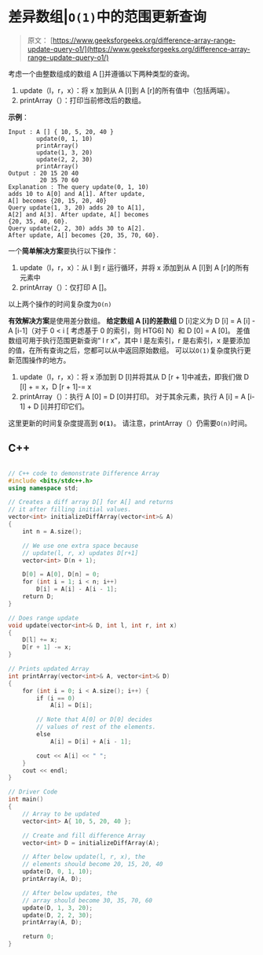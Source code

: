 # 差异数组|`O(1)`中的范围更新查询

> 原文： [https://www.geeksforgeeks.org/difference-array-range-update-query-o1/](https://www.geeksforgeeks.org/difference-array-range-update-query-o1/)

考虑一个由整数组成的数组 A []并遵循以下两种类型的查询。

1.  update（l，r，x）：将 x 加到从 A [l]到 A [r]的所有值中（包括两端）。
2.  printArray（）：打印当前修改后的数组。

**示例**：

```
Input : A [] { 10, 5, 20, 40 }
        update(0, 1, 10)
        printArray()
        update(1, 3, 20)
        update(2, 2, 30)
        printArray()
Output : 20 15 20 40
         20 35 70 60
Explanation : The query update(0, 1, 10) 
adds 10 to A[0] and A[1]. After update,
A[] becomes {20, 15, 20, 40}       
Query update(1, 3, 20) adds 20 to A[1],
A[2] and A[3]. After update, A[] becomes
{20, 35, 40, 60}.
Query update(2, 2, 30) adds 30 to A[2]. 
After update, A[] becomes {20, 35, 70, 60}.

```



一个**简单解决方案**要执行以下操作：

1.  update（l，r，x）：从 l 到 r 运行循环，并将 x 添加到从 A [l]到 A [r]的所有元素中
2.  printArray（）：仅打印 A []。

以上两个操作的时间复杂度为`O(n)`

**有效解决方案**是使用差分数组。
**给定数组 A [i]的差数组** D [i]定义为 D [i] = A [i] -A [i-1]（对于 0 < i [ 考虑基于 0 的索引，则 HTG6] N）和 D [0] = A [0]。 差值数组可用于执行范围更新查询“ l r x”，其中 l 是左索引，r 是右索引，x 是要添加的值，在所有查询之后，您都可以从中返回原始数组。 可以以`O(1)`复杂度执行更新范围操作的地方。

1.  update（l，r，x）：将 x 添加到 D [l]并将其从 D [r + 1]中减去，即我们做 D [l] + = x，D [r + 1]-= x
2.  printArray（）：执行 A [0] = D [0]并打印。 对于其余元素，执行 A [i] = A [i-1] + D [i]并打印它们。

这里更新的时间复杂度提高到 **`O(1)`**。 请注意，printArray（）仍需要`O(n)`时间。

## C++ 

```cpp

// C++ code to demonstrate Difference Array 
#include <bits/stdc++.h> 
using namespace std; 

// Creates a diff array D[] for A[] and returns 
// it after filling initial values. 
vector<int> initializeDiffArray(vector<int>& A) 
{ 
    int n = A.size(); 

    // We use one extra space because 
    // update(l, r, x) updates D[r+1] 
    vector<int> D(n + 1); 

    D[0] = A[0], D[n] = 0; 
    for (int i = 1; i < n; i++) 
        D[i] = A[i] - A[i - 1]; 
    return D; 
} 

// Does range update 
void update(vector<int>& D, int l, int r, int x) 
{ 
    D[l] += x; 
    D[r + 1] -= x; 
} 

// Prints updated Array 
int printArray(vector<int>& A, vector<int>& D) 
{ 
    for (int i = 0; i < A.size(); i++) { 
        if (i == 0) 
            A[i] = D[i]; 

        // Note that A[0] or D[0] decides 
        // values of rest of the elements. 
        else
            A[i] = D[i] + A[i - 1]; 

        cout << A[i] << " "; 
    } 
    cout << endl; 
} 

// Driver Code 
int main() 
{ 
    // Array to be updated 
    vector<int> A{ 10, 5, 20, 40 }; 

    // Create and fill difference Array 
    vector<int> D = initializeDiffArray(A); 

    // After below update(l, r, x), the 
    // elements should become 20, 15, 20, 40 
    update(D, 0, 1, 10); 
    printArray(A, D); 

    // After below updates, the 
    // array should become 30, 35, 70, 60 
    update(D, 1, 3, 20); 
    update(D, 2, 2, 30); 
    printArray(A, D); 

    return 0; 
} 

```